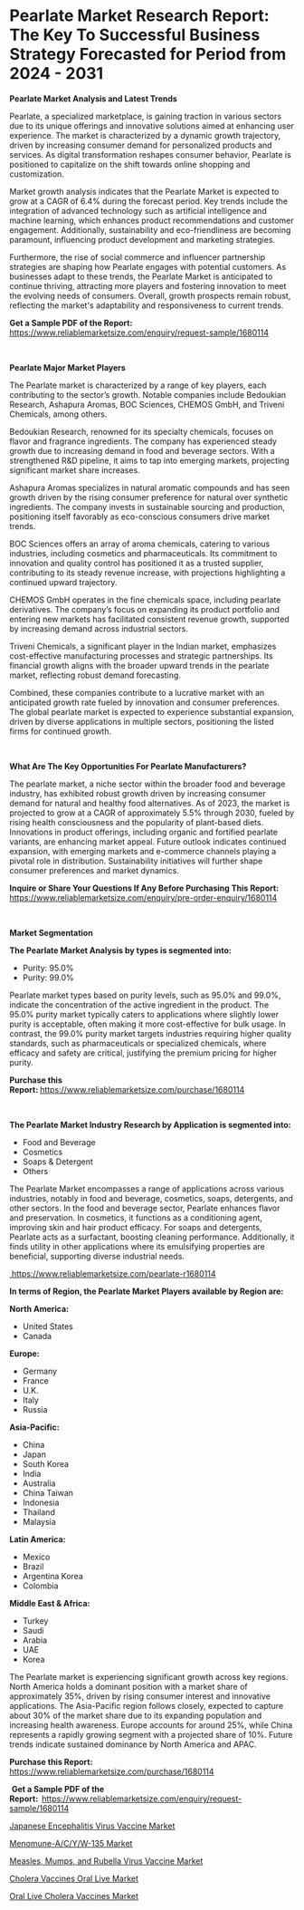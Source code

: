 <p><h1>Pearlate Market Research Report: The Key To Successful Business Strategy Forecasted for Period from 2024 - 2031</h1></p><p><strong>Pearlate Market Analysis and Latest Trends</strong></p>
<p><p>Pearlate, a specialized marketplace, is gaining traction in various sectors due to its unique offerings and innovative solutions aimed at enhancing user experience. The market is characterized by a dynamic growth trajectory, driven by increasing consumer demand for personalized products and services. As digital transformation reshapes consumer behavior, Pearlate is positioned to capitalize on the shift towards online shopping and customization.</p><p>Market growth analysis indicates that the Pearlate Market is expected to grow at a CAGR of 6.4% during the forecast period. Key trends include the integration of advanced technology such as artificial intelligence and machine learning, which enhances product recommendations and customer engagement. Additionally, sustainability and eco-friendliness are becoming paramount, influencing product development and marketing strategies.</p><p>Furthermore, the rise of social commerce and influencer partnership strategies are shaping how Pearlate engages with potential customers. As businesses adapt to these trends, the Pearlate Market is anticipated to continue thriving, attracting more players and fostering innovation to meet the evolving needs of consumers. Overall, growth prospects remain robust, reflecting the market's adaptability and responsiveness to current trends.</p></p>
<p><strong>Get a Sample PDF of the Report:&nbsp;</strong> <a href="https://www.reliablemarketsize.com/enquiry/request-sample/1680114?utm_campaign=1734&utm_medium=2&utm_source=Github&utm_content=ia&utm_term=14102024&utm_id=pearlate">https://www.reliablemarketsize.com/enquiry/request-sample/1680114</a></p>
<p>&nbsp;</p>
<p><strong>Pearlate Major Market Players</strong></p>
<p><p>The Pearlate market is characterized by a range of key players, each contributing to the sector’s growth. Notable companies include Bedoukian Research, Ashapura Aromas, BOC Sciences, CHEMOS GmbH, and Triveni Chemicals, among others.</p><p>Bedoukian Research, renowned for its specialty chemicals, focuses on flavor and fragrance ingredients. The company has experienced steady growth due to increasing demand in food and beverage sectors. With a strengthened R&D pipeline, it aims to tap into emerging markets, projecting significant market share increases.</p><p>Ashapura Aromas specializes in natural aromatic compounds and has seen growth driven by the rising consumer preference for natural over synthetic ingredients. The company invests in sustainable sourcing and production, positioning itself favorably as eco-conscious consumers drive market trends.</p><p>BOC Sciences offers an array of aroma chemicals, catering to various industries, including cosmetics and pharmaceuticals. Its commitment to innovation and quality control has positioned it as a trusted supplier, contributing to its steady revenue increase, with projections highlighting a continued upward trajectory.</p><p>CHEMOS GmbH operates in the fine chemicals space, including pearlate derivatives. The company’s focus on expanding its product portfolio and entering new markets has facilitated consistent revenue growth, supported by increasing demand across industrial sectors.</p><p>Triveni Chemicals, a significant player in the Indian market, emphasizes cost-effective manufacturing processes and strategic partnerships. Its financial growth aligns with the broader upward trends in the pearlate market, reflecting robust demand forecasting.</p><p>Combined, these companies contribute to a lucrative market with an anticipated growth rate fueled by innovation and consumer preferences. The global pearlate market is expected to experience substantial expansion, driven by diverse applications in multiple sectors, positioning the listed firms for continued growth.</p></p>
<p>&nbsp;</p>
<p><strong>What Are The Key Opportunities For Pearlate Manufacturers?</strong></p>
<p><p>The pearlate market, a niche sector within the broader food and beverage industry, has exhibited robust growth driven by increasing consumer demand for natural and healthy food alternatives. As of 2023, the market is projected to grow at a CAGR of approximately 5.5% through 2030, fueled by rising health consciousness and the popularity of plant-based diets. Innovations in product offerings, including organic and fortified pearlate variants, are enhancing market appeal. Future outlook indicates continued expansion, with emerging markets and e-commerce channels playing a pivotal role in distribution. Sustainability initiatives will further shape consumer preferences and market dynamics.</p></p>
<p><strong>Inquire or Share Your Questions If Any Before Purchasing This Report:</strong> <a href="https://www.reliablemarketsize.com/enquiry/pre-order-enquiry/1680114?utm_campaign=1734&utm_medium=2&utm_source=Github&utm_content=ia&utm_term=14102024&utm_id=pearlate">https://www.reliablemarketsize.com/enquiry/pre-order-enquiry/1680114</a></p>
<p>&nbsp;</p>
<p><strong>Market Segmentation</strong></p>
<p><strong>The Pearlate Market Analysis by types is segmented into:</strong></p>
<p><ul><li>Purity: 95.0%</li><li>Purity: 99.0%</li></ul></p>
<p><p>Pearlate market types based on purity levels, such as 95.0% and 99.0%, indicate the concentration of the active ingredient in the product. The 95.0% purity market typically caters to applications where slightly lower purity is acceptable, often making it more cost-effective for bulk usage. In contrast, the 99.0% purity market targets industries requiring higher quality standards, such as pharmaceuticals or specialized chemicals, where efficacy and safety are critical, justifying the premium pricing for higher purity.</p></p>
<p><strong>Purchase this Report:&nbsp;</strong><a href="https://www.reliablemarketsize.com/purchase/1680114?utm_campaign=1734&utm_medium=2&utm_source=Github&utm_content=ia&utm_term=14102024&utm_id=pearlate">https://www.reliablemarketsize.com/purchase/1680114</a></p>
<p>&nbsp;</p>
<p><strong>The Pearlate Market Industry Research by Application is segmented into:</strong></p>
<p><ul><li>Food and Beverage</li><li>Cosmetics</li><li>Soaps & Detergent</li><li>Others</li></ul></p>
<p><p>The Pearlate Market encompasses a range of applications across various industries, notably in food and beverage, cosmetics, soaps, detergents, and other sectors. In the food and beverage sector, Pearlate enhances flavor and preservation. In cosmetics, it functions as a conditioning agent, improving skin and hair product efficacy. For soaps and detergents, Pearlate acts as a surfactant, boosting cleaning performance. Additionally, it finds utility in other applications where its emulsifying properties are beneficial, supporting diverse industrial needs.</p></p>
<p><a href="https://www.reliablemarketsize.com/pearlate-r1680114?utm_campaign=1734&utm_medium=2&utm_source=Github&utm_content=ia&utm_term=14102024&utm_id=pearlate">&nbsp;https://www.reliablemarketsize.com/pearlate-r1680114</a></p>
<p><strong>In terms of Region, the Pearlate Market Players available by Region are:</strong></p>
<p>
    <p> <strong> North America: </strong>
        <ul>
            <li>United States</li>
            <li>Canada</li>
        </ul>
        </p> 
    <p> <strong> Europe: </strong>
        <ul>
            <li>Germany</li>
            <li>France</li>
            <li>U.K.</li>
            <li>Italy</li>
            <li>Russia</li>
        </ul>
        </p> 
    <p> <strong> Asia-Pacific: </strong>
        <ul>
            <li>China</li>
            <li>Japan</li>
            <li>South Korea</li>
            <li>India</li>
            <li>Australia</li>
            <li>China Taiwan</li>
            <li>Indonesia</li>
            <li>Thailand</li>
            <li>Malaysia</li>
        </ul>
        </p> 
    <p> <strong> Latin America: </strong>
        <ul>
            <li>Mexico</li>
            <li>Brazil</li>
            <li>Argentina Korea</li>
            <li>Colombia</li>
        </ul>
        </p> 
    <p> <strong> Middle East & Africa: </strong>
        <ul>
            <li>Turkey</li>
            <li>Saudi</li>
            <li>Arabia</li>
            <li>UAE</li>
            <li>Korea</li>
        </ul>
    </p>
    </p>
<p><p>The Pearlate market is experiencing significant growth across key regions. North America holds a dominant position with a market share of approximately 35%, driven by rising consumer interest and innovative applications. The Asia-Pacific region follows closely, expected to capture about 30% of the market share due to its expanding population and increasing health awareness. Europe accounts for around 25%, while China represents a rapidly growing segment with a projected share of 10%. Future trends indicate sustained dominance by North America and APAC.</p></p>
<p><strong>Purchase this Report: </strong><a href="https://www.reliablemarketsize.com/purchase/1680114?utm_campaign=1734&utm_medium=2&utm_source=Github&utm_content=ia&utm_term=14102024&utm_id=pearlate">https://www.reliablemarketsize.com/purchase/1680114</a></p>
<p>&nbsp;<strong>Get a Sample PDF of the Report:&nbsp;&nbsp;</strong><a href="https://www.reliablemarketsize.com/enquiry/request-sample/1680114?utm_campaign=1734&utm_medium=2&utm_source=Github&utm_content=ia&utm_term=14102024&utm_id=pearlate">https://www.reliablemarketsize.com/enquiry/request-sample/1680114</a></p>
<p><strong></strong></p>
<p><p><a href="https://www.linkedin.com/pulse/strategic-market-insights-global-japanese-encephalitis-fgurc?utm_campaign=1734&utm_medium=2&utm_source=Github&utm_content=ia&utm_term=14102024&utm_id=pearlate">Japanese Encephalitis Virus Vaccine Market</a></p><p><a href="https://www.linkedin.com/pulse/menomune-acyw-135-industry-resonance-118-amplification-across-mcsec?utm_campaign=1734&utm_medium=2&utm_source=Github&utm_content=ia&utm_term=14102024&utm_id=pearlate">Menomune-A/C/Y/W-135 Market</a></p><p><a href="https://www.linkedin.com/pulse/measles-mumps-rubella-virus-vaccine-market-opportunities-emerging-dwcrc?utm_campaign=1734&utm_medium=2&utm_source=Github&utm_content=ia&utm_term=14102024&utm_id=pearlate">Measles, Mumps, and Rubella Virus Vaccine Market</a></p><p><a href="https://www.linkedin.com/pulse/cholera-vaccines-oral-live-market-report-product-type-dukoralshancholvaxchoraothers-q44bc?utm_campaign=1734&utm_medium=2&utm_source=Github&utm_content=ia&utm_term=14102024&utm_id=pearlate">Cholera Vaccines Oral Live Market</a></p><p><a href="https://www.linkedin.com/pulse/oral-live-cholera-vaccines-market-trends-strategic-insights-aufwf?trk=public_post_embed_feed-article-content&utm_campaign=1734&utm_medium=2&utm_source=Github&utm_content=ia&utm_term=14102024&utm_id=pearlate">Oral Live Cholera Vaccines Market</a></p></p>